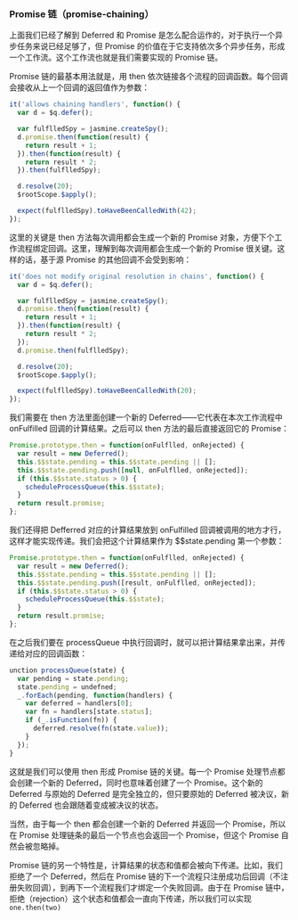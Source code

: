 ### Promise 链（promise-chaining）

上面我们已经了解到 Deferred 和 Promise 是怎么配合运作的，对于执行一个异步任务来说已经足够了，但 Promise 的价值在于它支持依次多个异步任务，形成一个工作流。这个工作流也就是我们需要实现的 Promise 链。

Promise 链的最基本用法就是，用 then 依次链接各个流程的回调函数。每个回调会接收从上一个回调的返回值作为参数：

```js
it('allows chaining handlers', function() {
  var d = $q.defer();

  var fulflledSpy = jasmine.createSpy();
  d.promise.then(function(result) {
    return result + 1;
  }).then(function(result) {
    return result * 2;
  }).then(fulflledSpy);

  d.resolve(20);
  $rootScope.$apply();

  expect(fulflledSpy).toHaveBeenCalledWith(42);
});
```

这里的关键是 then 方法每次调用都会生成一个新的 Promise 对象，方便下个工作流程绑定回调。这里，理解到每次调用都会生成一个新的 Promise 很关键。这样的话，基于源 Promise 的其他回调不会受到影响：

```js
it('does not modify original resolution in chains', function() {
  var d = $q.defer();

  var fulflledSpy = jasmine.createSpy();
  d.promise.then(function(result) {
    return result + 1;
  }).then(function(result) {
    return result * 2;
  });
  d.promise.then(fulflledSpy);

  d.resolve(20);
  $rootScope.$apply();

  expect(fulflledSpy).toHaveBeenCalledWith(20);
});
```

我们需要在 then 方法里面创建一个新的 Deferred——它代表在本次工作流程中 onFulfilled 回调的计算结果。之后可以 then 方法的最后直接返回它的 Promise：

```js
Promise.prototype.then = function(onFulflled, onRejected) {
  var result = new Deferred();
  this.$$state.pending = this.$$state.pending || [];
  this.$$state.pending.push([null, onFulflled, onRejected]);
  if (this.$$state.status > 0) {
    scheduleProcessQueue(this.$$state);
  }
  return result.promise;
};
```

我们还得把 Defferred  对应的计算结果放到 onFulfilled 回调被调用的地方才行，这样才能实现传递。我们会把这个计算结果作为 $$state.pending 第一个参数：

```js
Promise.prototype.then = function(onFulflled, onRejected) {
  var result = new Deferred();
  this.$$state.pending = this.$$state.pending || [];
  this.$$state.pending.push([result, onFulflled, onRejected]);
  if (this.$$state.status > 0) {
    scheduleProcessQueue(this.$$state);
  }
  return result.promise;
};
```

在之后我们要在 processQueue 中执行回调时，就可以把计算结果拿出来，并传递给对应的回调函数：

```js
unction processQueue(state) {
  var pending = state.pending;
  state.pending = undefned;
  _.forEach(pending, function(handlers) {
    var deferred = handlers[0];
    var fn = handlers[state.status];
    if (_.isFunction(fn)) {
      deferred.resolve(fn(state.value));
    }
  });
}
```

这就是我们可以使用 then 形成 Promise 链的关键。每一个 Promise 处理节点都会创建一个新的 Deferred，同时也意味着创建了一个 Promise。这个新的 Deferred 与原始的 Deferred 是完全独立的，但只要原始的 Deferred 被决议，新的 Deferred 也会跟随着变成被决议的状态。

当然，由于每一个 then 都会创建一个新的 Deferred 并返回一个 Promise，所以在 Promise 处理链条的最后一个节点也会返回一个 Promise，但这个 Promise 自然会被忽略掉。

Promise 链的另一个特性是，计算结果的状态和值都会被向下传递。比如，我们拒绝了一个 Deferred，然后在 Promise 链的下一个流程只注册成功后回调（不注册失败回调），到再下一个流程我们才绑定一个失败回调。由于在 Promise 链中，拒绝（rejection）这个状态和值都会一直向下传递，所以我们可以实现`one.then(two)`